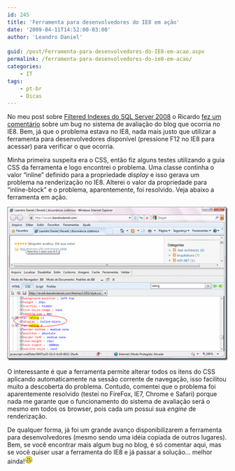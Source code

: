 ```yaml
---
id: 245
title: 'Ferramenta para desenvolvedores do IE8 em ação'
date: '2009-04-11T14:52:00-03:00'
author: 'Leandro Daniel'

guid: /post/Ferramenta-para-desenvolvedores-do-IE8-em-acao.aspx
permalink: /ferramenta-para-desenvolvedores-do-ie8-em-acao/
categories:
    - IT
tags:
    - pt-br
    - Dicas
---
```


No meu post sobre [Filtered Indexes do SQL Server 2008](/tags/#sql-server) o Ricardo [fez um comentário](/SQL-Server-2008-(parte-7)-e28093-Filtered-Indexes.aspx#id_d54c0398-127f-4df0-93e9-7e4a4aad861e) sobre um bug no sistema de avaliação do blog que ocorria no IE8. Bem, já que o problema estava no IE8, nada mais justo que utilizar a ferramenta para desenvolvedores disponível (pressione F12 no IE8 para acessar) para verificar o que ocorria.

Minha primeira suspeita era o CSS, então fiz alguns testes utilizando a guia CSS da ferramenta e logo encontrei o problema. Uma classe continha o valor “inline” definido para a propriedade *display* e isso gerava um problema na renderização no IE8. Alterei o valor da propriedade para “inline-block” e o problema, aparentemente, foi resolvido. Veja abaixo a ferramenta em ação.

 ![BugRating](/assets/pics/WindowsLiveWriter/FerramentaparadesenvolvedoresdoIE8emao_CA96/BubRating_5467701d-42cb-420e-a9a9-98e6ace6e88b.gif "BugRating")

O interessante é que a ferramenta permite alterar todos os itens do CSS aplicando automaticamente na sessão corrente de navegação, isso facilitou muito a descoberta do problema. Contudo, comentei que o problema foi aparentemente resolvido (testei no FireFox, IE7, Chrome e Safari) porque nada me garante que o funcionamento do sistema de avaliação será o mesmo em todos os browser, pois cada um possui sua *engine* de renderização.

De qualquer forma, já foi um grande avanço disponibilizarem a ferramenta para desenvolvedores (mesmo sendo uma idéia copiada de outros lugares). Bem, se você encontrar mais algum bug no blog, é só comentar aqui, mas se você quiser usar a ferramenta do IE8 e já passar a solução… melhor ainda!![](/assets/editors/tiny_mce/plugins/emotions/images/smiley-laughing.gif)
